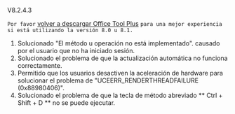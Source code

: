 V8.2.4.3

`Por favor` [volver a descargar Office Tool Plus](http://otp.landian.vip/) `para una mejor experiencia si está utilizando la versión 8.0 u 8.1.`

1. Solucionado "El método u operación no está implementado". causado por el usuario que no ha iniciado sesión.
2. Solucionado el problema de que la actualización automática no funciona correctamente.
3. Permitido que los usuarios desactiven la aceleración de hardware para solucionar el problema de "UCEERR_RENDERTHREADFAILURE (0x88980406)".
4. Solucionado el problema de que la tecla de método abreviado ** Ctrl + Shift + D ** no se puede ejecutar.
